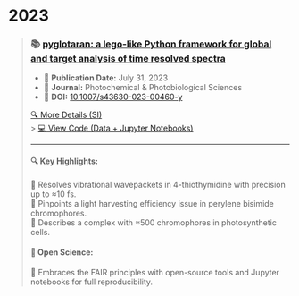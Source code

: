 # 2023

> ### 📚 **[pyglotaran: a lego-like Python framework for global and target analysis of time resolved spectra](https://doi.org/10.1007/s43630-023-00460-y)**
>
> - 📅 **Publication Date:** July 31, 2023
> - 📘 **Journal:** Photochemical & Photobiological Sciences
> - 🔗 **DOI:** [10.1007/s43630-023-00460-y](https://doi.org/10.1007/s43630-023-00460-y)
>
> [🔍 More Details (SI)](https://static-content.springer.com/esm/art%3A10.1007%2Fs43630-023-00460-y/MediaObjects/43630_2023_460_MOESM1_ESM.pdf)<br> > [💻 View Code (Data + Jupyter Notebooks)](https://github.com/glotaran/pyglotaran-release-paper-supplementary-information)<br>
>
> ---
>
> #### 🔍 Key Highlights:
>
> 🧬 Resolves vibrational wavepackets in 4-thiothymidine with precision up to ≈10 fs.<br>
> 🔆 Pinpoints a light harvesting efficiency issue in perylene bisimide chromophores.<br>
> 🌿 Describes a complex with ≈500 chromophores in photosynthetic cells.<br>
>
> #### 🔗 Open Science:
>
> 🔄 Embraces the FAIR principles with open-source tools and Jupyter notebooks for full reproducibility.
